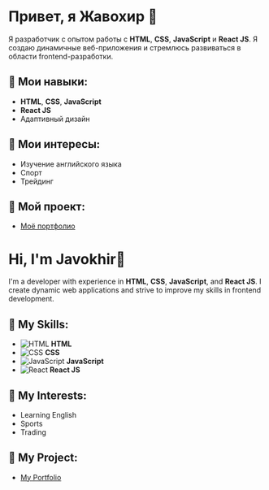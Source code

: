 # Привет, я Жавохир 👋

Я разработчик с опытом работы с **HTML**, **CSS**, **JavaScript** и **React JS**. Я создаю динамичные веб-приложения и стремлюсь развиваться в области frontend-разработки.

## 💼 Мои навыки:
- **HTML**, **CSS**, **JavaScript**
- **React JS**
- Адаптивный дизайн


## 🌱 Мои интересы:
- Изучение английского языка
- Спорт
- Трейдинг

## 📍 Мой проект:
- [Моё портфолио](https://phantomhacker219.github.io/Portfolio/)


# Hi, I'm Javokhir👋

I'm a developer with experience in **HTML**, **CSS**, **JavaScript**, and **React JS**. I create dynamic web applications and strive to improve my skills in frontend development.

## 💼 My Skills:
- ![HTML](https://img.shields.io/badge/HTML-FF5733?style=flat&logo=html5&logoColor=white) **HTML**
- ![CSS](https://img.shields.io/badge/CSS-2965F1?style=flat&logo=css3&logoColor=white) **CSS**
- ![JavaScript](https://img.shields.io/badge/JavaScript-F7DF1E?style=flat&logo=javascript&logoColor=black) **JavaScript**
- ![React](https://img.shields.io/badge/React-61DAFB?style=flat&logo=react&logoColor=black) **React JS**

## 🌱 My Interests:
- Learning English
- Sports
- Trading

## 📍 My Project:
- [My Portfolio](https://phantomhacker219.github.io/Portfolio/)

